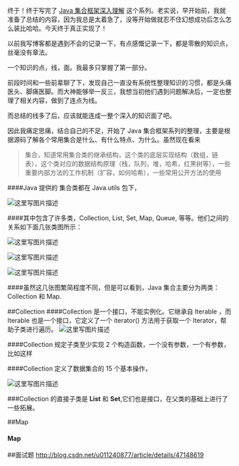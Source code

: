 
终于！终于写完了 [Java 集合框架深入理解]() 这个系列。老实说，早开始前，我就准备了总结的内容，因为我总是太着急了，没等开始做就忍不住幻想成功后怎么怎么装比哈哈。今天终于真正实现了！ 

以前我写博客都是遇到不会的记录一下，有点感慨记录一下，都是零散的知识点，丝毫没有章法。

一个知识的点，线，面。我最多只掌握了第一部分。

前段时间和一些前辈聊了下，发现自己一直没有系统性整理知识的习惯，都是头痛医头、脚痛医脚。而大神能够举一反三，我想当初他们遇到问题解决后，一定也整理了相关内容，做到了连点为线。

而总结的线多了后，应该就能连成一整个深入的知识面了吧。

因此我痛定思痛，结合自己的不足，开始了 Java 集合框架系列的整理，主要是根据源码了解各个常用集合是什么、有什么特点、为什么。虽然现在看来

>集合，知道常用集合类的继承结构，这个类的底层实现结构（数组，链表），这个类对应的数据结构原理（栈，队列，堆，哈希，红黑树等），一些重要内部方法的工作机制（扩容，如何哈希），一些常用公开方法的使用



####Java 提供的 集合类都在 Java.utils 包下，

![这里写图片描述](http://img.blog.csdn.net/20161005150455194)

####其中包含了许多类，Collection, List, Set, Map, Queue, 等等。他们之间的关系如下面几张类图所示：

![这里写图片描述](http://img.blog.csdn.net/20161005150203595)

![这里写图片描述](http://img.blog.csdn.net/20161005150216822)

![这里写图片描述](http://img.blog.csdn.net/20161005150233112)

####虽然这几张图繁简程度不同，但是可以看到，Java 集合主要分为两类：Collection 和 Map.

##Collection 
####Collection 是一个接口，不能实例化。它继承自 Iterable ，而 Iterable 也是一个接口，它定义了一个 iterator() 方法用于获取一个 Iterator，帮助子类进行遍历。
![这里写图片描述](http://img.blog.csdn.net/20161005151550722)

####Collection 规定子类至少实现 2 个构造函数，一个没有参数，一个有参数，比如这样


####Collection 定义了数据集合的 15 个基本操作，

![这里写图片描述](http://img.blog.csdn.net/20161005151216687)

###Collection 的直接子类是 **List** 和 **Set**,它们也是接口，在父类的基础上进行了一些拓展。

##Map
#### Map

##面试题
http://blog.csdn.net/u011240877/article/details/47148619